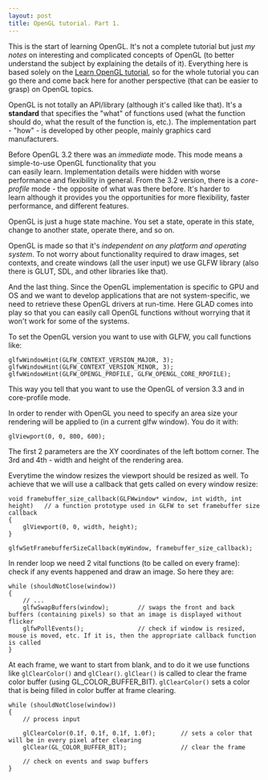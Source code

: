 ```yaml
---
layout: post
title: OpenGL tutorial. Part 1.
---
```


This is the start of learning OpenGL. It's not a complete tutorial but just *my notes* on interesting and complicated concepts of OpenGL (to better understand the subject by explaining the details of it). Everything here is based solely on the [Learn OpenGL tutorial](https://learnopengl.com/Getting-started/OpenGL), so for the whole tutorial you can go there and come back here for another perspective (that can be easier to grasp) on OpenGL topics.

OpenGL is not totally an API/library (although it's called like that). It's a **standard** that specifies the "what" of functions used (what the function should do, what the result of the function is, etc.). The implementation part - "how" - is developed by other people, mainly graphics card manufacturers.

Before OpenGL 3.2 there was an *immediate* mode. This mode means a simple-to-use OpenGL functionality that you can easily learn. Implementation details were hidden with worse performance and flexibility in general. From the 3.2 version, there is a *core-profile* mode - the opposite of what was there before. It's harder to learn although it provides you the opportunities for more flexibility, faster performance, and different features.

OpenGL is just a huge state machine. You set a state, operate in this state, change to another state, operate there, and so on.

OpenGL is made so that it's *independent on any platform and operating system*. To not worry about functionality required to draw images, set contexts, and create windows (all the user input) we use GLFW library (also there is GLUT, SDL, and other libraries like that).

And the last thing. Since the OpenGL implementation is specific to GPU and OS and we want to develop applications that are not system-specific, we need to retrieve these OpenGL drivers at run-time. Here GLAD comes into play so that you can easily call OpenGL functions without worrying that it won't work for some of the systems.

To set the OpenGL version you want to use with GLFW, you call functions like:
```
glfwWindowHint(GLFW_CONTEXT_VERSION_MAJOR, 3);
glfwWindowHint(GLFW_CONTEXT_VERSION_MINOR, 3);
glfwWindowHint(GLFW_OPENGL_PROFILE, GLFW_OPENGL_CORE_RPOFILE);
```
This way you tell that you want to use the OpenGL of version 3.3 and in core-profile mode.

In order to render with OpenGL you need to specify an area size your rendering will be applied to (in a current glfw window). You do it with:
```
glViewport(0, 0, 800, 600);
```
The first 2 parameters are the XY coordinates of the left bottom corner. The 3rd and 4th - width and height of the rendering area.

Everytime the window resizes the viewport should be resized as well. To achieve that we will use a callback that gets called on every window resize:
```
void framebuffer_size_callback(GLFWwindow* window, int width, int height)	// a function prototype used in GLFW to set framebuffer size callback
{
    glViewport(0, 0, width, height);
}  

glfwSetFramebufferSizeCallback(myWindow, framebuffer_size_callback);
```

In render loop we need 2 vital functions (to be called on every frame): check if any events happened and draw an image. So here they are:
```
while (shouldNotClose(window))
{
	// ...
	glfwSwapBuffers(window);		// swaps the front and back buffers (containing pixels) so that an image is displayed without flicker
	glfwPollEvents();				// check if window is resized, mouse is moved, etc. If it is, then the appropriate callback function is called
}
```

At each frame, we want to start from blank, and to do it we use functions like `glClearColor()` and `glClear()`. `glClear()` is called to clear the frame color buffer (using GL_COLOR_BUFFER_BIT). `glClearColor()` sets a color that is being filled in color buffer at frame clearing.
```
while (shouldNotClose(window))
{
	// process input
	
	glClearColor(0.1f, 0.1f, 0.1f, 1.0f);		// sets a color that will be in every pixel after clearing
	glClear(GL_COLOR_BUFFER_BIT); 				// clear the frame
	
	// check on events and swap buffers
}
```
